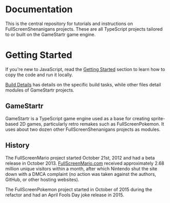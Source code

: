 # Documentation

This is the central repository for tutorials and instructions on FullScreenShenanigans projects.
These are all TypeScript projects tailored to or built on the GameStartr game engine.


# Getting Started

If you're new to JavaScript, read the [Getting Started](https://github.com/FullScreenShenanigans/Documentation/blob/master/Getting%20Started.md) section to learn how to copy the code and run it locally.

[Build Details](https://github.com/FullScreenShenanigans/Documentation/blob/master/Build%20Details.md) has details on the specific build tasks, while other files detail modules of GameStartr projects.

## GameStartr

GameStartr is a TypeScript game engine used as a base for creating sprite-based 2D games, particularly retro remakes such as FullScreenPokemon.
It uses about two dozen other FullScreenShenanigans projects as modules.


## History

The FullScreenMario project started October 21st, 2012 and had a beta release in October 2013.
[FullScreenMario.com](http://www.fullscreenmario.com) received approximately 2.68 million unique visitors within a month, after which Nintendo shut the site down with a DMCA complaint (no action was taken against the authors, GitHub, or other hosting websites).

The FullScreenPokemon project started in October of 2015 during the refactor and had an April Fools Day joke release in 2015.
